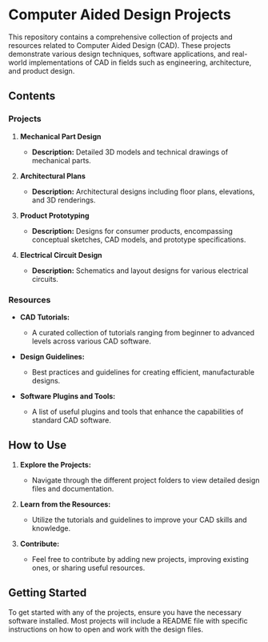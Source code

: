 # Computer Aided Design Projects

This repository contains a comprehensive collection of projects and resources related to Computer Aided Design (CAD). These projects demonstrate various design techniques, software applications, and real-world implementations of CAD in fields such as engineering, architecture, and product design.

## Contents

### Projects

1. **Mechanical Part Design**
   - **Description:** Detailed 3D models and technical drawings of mechanical parts.

2. **Architectural Plans**
   - **Description:** Architectural designs including floor plans, elevations, and 3D renderings.

3. **Product Prototyping**
   - **Description:** Designs for consumer products, encompassing conceptual sketches, CAD models, and prototype specifications.

4. **Electrical Circuit Design**
   - **Description:** Schematics and layout designs for various electrical circuits.

### Resources

- **CAD Tutorials:**
  - A curated collection of tutorials ranging from beginner to advanced levels across various CAD software.

- **Design Guidelines:**
  - Best practices and guidelines for creating efficient, manufacturable designs.

- **Software Plugins and Tools:**
  - A list of useful plugins and tools that enhance the capabilities of standard CAD software.

## How to Use

1. **Explore the Projects:**
   - Navigate through the different project folders to view detailed design files and documentation.

2. **Learn from the Resources:**
   - Utilize the tutorials and guidelines to improve your CAD skills and knowledge.

3. **Contribute:**
   - Feel free to contribute by adding new projects, improving existing ones, or sharing useful resources.

## Getting Started

To get started with any of the projects, ensure you have the necessary software installed. Most projects will include a README file with specific instructions on how to open and work with the design files.
